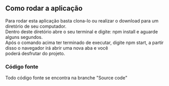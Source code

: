 ## Como rodar a aplicação
Para rodar esta aplicação basta clona-lo ou realizar o download para um diretório de seu computador.<br>
Dentro deste diretório abre o seu terminal e digite: npm install e aguarde alguns segundos.<br>
Após o comando acima ter terminado de executar, digite npm start, a partir disso o navegador irá abrir uma nova aba e você<br>
poderá desfrutar do projeto.

### Código fonte
Todo código fonte se encontra na branche "Source code"

